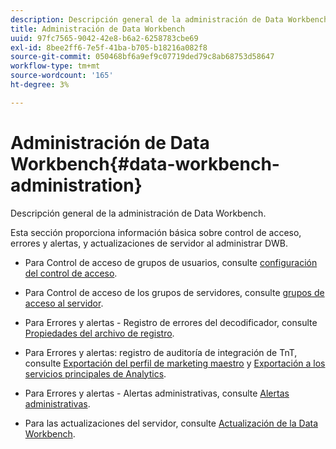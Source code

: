 ```yaml
---
description: Descripción general de la administración de Data Workbench.
title: Administración de Data Workbench
uuid: 97fc7565-9042-42e8-b6a2-6258783cbe69
exl-id: 8bee2ff6-7e5f-41ba-b705-b18216a082f8
source-git-commit: 050468bf6a9ef9c07719ded79c8ab68753d58647
workflow-type: tm+mt
source-wordcount: '165'
ht-degree: 3%

---
```


# Administración de Data Workbench{#data-workbench-administration}

Descripción general de la administración de Data Workbench.

Esta sección proporciona información básica sobre control de acceso, errores y alertas, y actualizaciones de servidor al administrar DWB.

* Para Control de acceso de grupos de usuarios, consulte [configuración del control de acceso](https://experienceleague.adobe.com/docs/data-workbench/using/server-admin-install/admin-dwb-server/access-control/c-config-acs-ctrl.html).
* Para Control de acceso de los grupos de servidores, consulte [grupos de acceso al servidor](https://experienceleague.adobe.com/docs/data-workbench/using/server-admin-install/admin-dwb-server/access-control/c-undst-acc-lvls.html).
* Para Errores y alertas - Registro de errores del decodificador, consulte [Propiedades del archivo de registro](https://experienceleague.adobe.com/docs/data-workbench/using/dataset/log-proc-config-file/c-log-sources.html).
* Para Errores y alertas: registro de auditoría de integración de TnT, consulte [Exportación del perfil de marketing maestro](https://experienceleague.adobe.com/docs/data-workbench/using/client/export-data/dwb-crs-integration.html?lang=en) y [Exportación a los servicios principales de Analytics](https://experienceleague.adobe.com/docs/data-workbench/using/client/export-data/dwb-crs-integration.html?lang=en).

* Para Errores y alertas - Alertas administrativas, consulte [Alertas administrativas](https://experienceleague.adobe.com/docs/data-workbench/using/server-admin-install/config-settings/c-admin-alts-cfg-stgs.html).
* Para las actualizaciones del servidor, consulte [Actualización de la Data Workbench](https://experienceleague.adobe.com/docs/data-workbench/using/install/upgrade-dwb/c-upgrd-ins.html).
